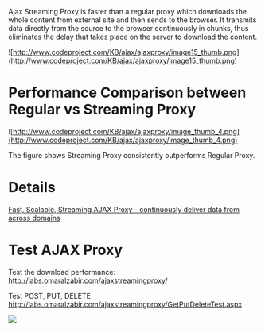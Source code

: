 Ajax Streaming Proxy is faster than a regular proxy which downloads the whole content from external site and then sends to the browser. It transmits data directly from the source to the browser continuously in chunks, thus eliminates the delay that takes place on the server to download the content.

![http://www.codeproject.com/KB/ajax/ajaxproxy/image15_thumb.png](http://www.codeproject.com/KB/ajax/ajaxproxy/image15_thumb.png)

# Performance Comparison between Regular vs Streaming Proxy #
![http://www.codeproject.com/KB/ajax/ajaxproxy/image_thumb_4.png](http://www.codeproject.com/KB/ajax/ajaxproxy/image_thumb_4.png)

The figure shows Streaming Proxy consistently outperforms Regular Proxy.

# Details #
[Fast, Scalable, Streaming AJAX Proxy - continuously deliver data from across domains](http://www.codeproject.com/KB/ajax/ajaxproxy.aspx)

# Test AJAX Proxy #
Test the download performance:
http://labs.omaralzabir.com/ajaxstreamingproxy/

Test POST, PUT, DELETE
http://labs.omaralzabir.com/ajaxstreamingproxy/GetPutDeleteTest.aspx


[![](http://omaralzabir.com/plea.png)](http://omaralzabir.com/charity)